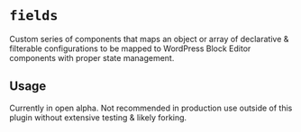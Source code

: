 # `fields`

Custom series of components that maps an object or array of declarative & filterable configurations to be mapped to WordPress Block Editor components with proper state management.

## Usage

Currently in open alpha. Not recommended in production use outside of this plugin without extensive testing & likely forking.
